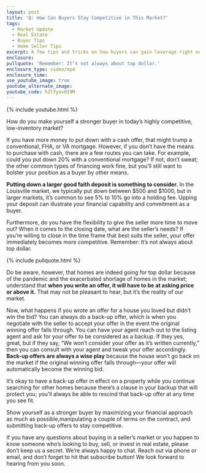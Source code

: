 ```yaml
---
layout: post
title: 'Q: How Can Buyers Stay Competitive in This Market?'
tags:
  - Market Update
  - Real Estate
  - Buyer Tips
  - Home Seller Tips
excerpt: A few tips and tricks on how buyers can gain leverage right now.
enclosure:
pullquote: 'Remember: It’s not always about top dollar.'
enclosure_type: video/mp4
enclosure_time:
use_youtube_image: true
youtube_alternate_image:
youtube_code: hZlYyovHI9M
---
```


{% include youtube.html %}

How do you make yourself a stronger buyer in today’s highly competitive, low-inventory market?&nbsp;

If you have more money to put down with a cash offer, that might trump a conventional, FHA, or VA mortgage. However, if you don’t have the means to purchase with cash, there are a few routes you can take. For example, could you put down 20% with a conventional mortgage? If not, don’t sweat; the other common types of financing work fine, but you’ll still want to bolster your position as a buyer by other means.&nbsp;

**Putting down a larger good faith deposit is something to consider.** In the Louisville market, we typically put down between $500 and $1000, but in larger markets, it’s common to see 5% to 10% go into a holding fee. Upping your deposit can illustrate your financial capability and commitment as a buyer.&nbsp;

Furthermore, do you have the flexibility to give the seller more time to move out? When it comes to the closing date, what are the seller’s needs? If you’re willing to close in the time frame that best suits the seller, your offer immediately becomes more competitive. Remember: It’s not always about top dollar.&nbsp;

{% include pullquote.html %}

Do be aware, however, that homes are indeed going for top dollar because of the pandemic and the exacerbated shortage of homes in the market; understand that **when you write an offer, it will have to be at asking price or above it.** That may not be pleasant to hear, but it’s the reality of our market.&nbsp;

Now, what happens if you wrote an offer for a house you loved but didn’t win the bid? You can always do a back-up offer, which is when you negotiate with the seller to accept your offer in the event the original winning offer falls through. You can have your agent reach out to the listing agent and ask for your offer to be considered as a backup. If they yes, great, but if they say, “We won’t consider your offer as it’s written currently,” then you can consult with your agent and tweak your offer accordingly. **Back-up offers are always a wise play** because the house won’t go back on the market if the original winning offer falls through—your offer will automatically become the winning bid.&nbsp;

It’s okay to have a back-up offer in effect on a property while you continue searching for other homes because there’s a clause in your backup that will protect you; you’ll always be able to rescind that back-up offer at any time you see fit.&nbsp;

Show yourself as a stronger buyer by maximizing your financial approach as much as possible,manipulating a couple of terms on the contract, and submitting back-up offers to stay competitive.&nbsp;

If you have any questions about buying in a seller’s market or you happen to know someone who’s looking to buy, sell, or invest in real estate, please don’t keep us a secret. We’re always happy to chat. Reach out via phone or email, and don’t forget to hit that subscribe button\! We look forward to hearing from you soon.&nbsp;